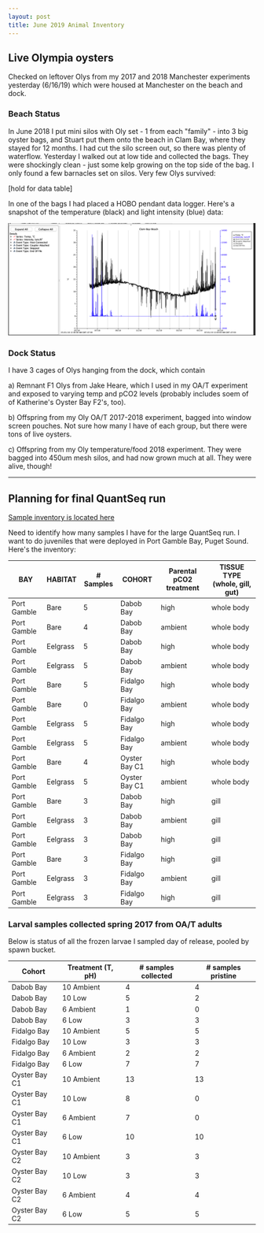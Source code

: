 ```yaml
---
layout: post
title: June 2019 Animal Inventory
---
```


## Live Olympia oysters  

Checked on leftover Olys from my 2017 and 2018 Manchester experiments yesterday (6/16/19) which were housed at Manchester on the beach and dock.  

### Beach Status

In June 2018 I put mini silos with Oly set - 1 from each "family" - into 3 big oyster bags, and Stuart put them onto the beach in Clam Bay, where they stayed for 12 months. I had cut the silo screen out, so there was plenty of waterflow.  Yesterday I walked out at low tide and collected the bags.  They were shockingly clean - just some kelp growing on the top side of the bag. I only found a few barnacles set on silos. Very few Olys survived: 

[hold for data table] 

In one of the bags I had placed a HOBO pendant data logger. Here's a snapshot of the temperature (black) and light intensity (blue) data: 

![HOBO temp from Clam Bay](https://github.com/laurahspencer/O.lurida_Temperature/blob/master/images/June2018-June2018-Clam-Bay-Temp.png?raw=true)

### Dock Status 

I have 3 cages of Olys hanging from the dock, which contain 

a) Remnant F1 Olys from Jake Heare, which I used in my OA/T experiment and exposed to varying temp and pCO2 levels (probably includes soem of of Katherine's Oyster Bay F2's, too). 

b) Offspring from my Oly OA/T 2017-2018 experiment, bagged into window screen pouches.  Not sure how many I have of each group, but there were tons of live oysters. 

c) Offspring from my Oly temperature/food 2018 experiment. They were bagged into 450um mesh silos, and had now grown much at all.  They were alive, though!  


____

## Planning for final QuantSeq run 

[Sample inventory is located here](https://github.com/laurahspencer/O.lurida_Stress/blob/master/Data/RNA-DNA-Isolation/Sample-inventory-June2019.xlsx)

Need to identify how many samples I have for the large QuantSeq run.  I want to do juveniles that were deployed in Port Gamble Bay, Puget Sound. Here's the inventory: 

BAY | HABITAT | # Samples | COHORT | Parental pCO2 treatment | TISSUE TYPE (whole, gill, gut)
-- | -- | -- | -- | -- | --
Port Gamble | Bare | 5 | Dabob Bay | high | whole body
Port Gamble | Bare | 4 | Dabob Bay | ambient | whole body
Port Gamble | Eelgrass | 5 | Dabob Bay | high | whole body
Port Gamble | Eelgrass | 5 | Dabob Bay | ambient | whole body
Port Gamble | Bare | 5 | Fidalgo Bay | high | whole body
Port Gamble | Bare | 0 | Fidalgo Bay | ambient | whole body
Port Gamble | Eelgrass | 5 | Fidalgo Bay | high | whole body
Port Gamble | Eelgrass | 5 | Fidalgo Bay | ambient | whole body
Port Gamble | Bare | 4 | Oyster Bay C1 | high | whole body
Port Gamble | Eelgrass | 5 | Oyster Bay C1 | ambient | whole body
Port Gamble | Bare | 3 | Dabob Bay | high | gill
Port Gamble | Eelgrass | 3 | Dabob Bay | ambient | gill
Port Gamble | Eelgrass | 3 | Dabob Bay | high | gill
Port Gamble | Bare | 3 | Fidalgo Bay | high | gill
Port Gamble | Eelgrass | 3 | Fidalgo Bay | ambient | gill
Port Gamble | Eelgrass | 3 | Fidalgo Bay | high | gill


### Larval samples collected spring 2017 from OA/T adults
Below is status of all the frozen larvae I sampled day of release, pooled by spawn bucket. 


Cohort | Treatment (T, pH) | # samples collected | # samples pristine
-- | -- | -- | --
Dabob Bay | 10 Ambient | 4 | 4
Dabob Bay | 10 Low | 5 | 2
Dabob Bay | 6 Ambient | 1 | 0
Dabob Bay | 6 Low | 3 | 3
Fidalgo Bay | 10 Ambient | 5 | 5
Fidalgo Bay | 10 Low | 3 | 3
Fidalgo Bay | 6 Ambient | 2 | 2
Fidalgo Bay | 6 Low | 7 | 7
Oyster Bay C1 | 10 Ambient | 13 | 13
Oyster Bay C1 | 10 Low | 8 | 0
Oyster Bay C1 | 6 Ambient | 7 | 0
Oyster Bay C1 | 6 Low | 10 | 10
Oyster Bay C2 | 10 Ambient | 3 | 3
Oyster Bay C2 | 10 Low | 3 | 3
Oyster Bay C2 | 6 Ambient | 4 | 4
Oyster Bay C2 | 6 Low | 5 | 5

